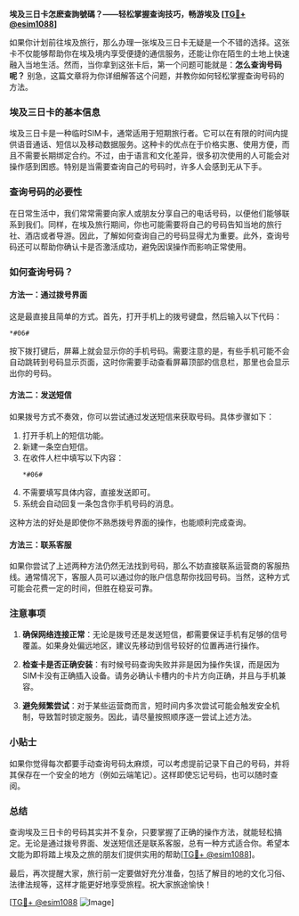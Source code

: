 **埃及三日卡怎麽查詢號碼？——轻松掌握查询技巧，畅游埃及 [[TG💪+ @esim1088](https://t.me/s/esim1088)]**

如果你计划前往埃及旅行，那么办理一张埃及三日卡无疑是一个不错的选择。这张卡不仅能够帮助你在埃及境内享受便捷的通信服务，还能让你在陌生的土地上快速融入当地生活。然而，当你拿到这张卡后，第一个问题可能就是：**怎么查询号码呢？** 别急，这篇文章将为你详细解答这个问题，并教你如何轻松掌握查询号码的方法。

### 埃及三日卡的基本信息

埃及三日卡是一种临时SIM卡，通常适用于短期旅行者。它可以在有限的时间内提供语音通话、短信以及移动数据服务。这种卡的优点在于价格实惠、使用方便，而且不需要长期绑定合约。不过，由于语言和文化差异，很多初次使用的人可能会对操作感到困惑。特别是当需要查询自己的号码时，许多人会感到无从下手。

### 查询号码的必要性

在日常生活中，我们常常需要向家人或朋友分享自己的电话号码，以便他们能够联系到我们。同样，在埃及旅行期间，你也可能需要将自己的号码告知当地的旅行社、酒店或者导游。因此，了解如何查询自己的号码显得尤为重要。此外，查询号码还可以帮助你确认卡是否激活成功，避免因误操作而影响正常使用。

### 如何查询号码？

#### 方法一：通过拨号界面

这是最直接且简单的方式。首先，打开手机上的拨号键盘，然后输入以下代码：

```
*#06#
```

按下拨打键后，屏幕上就会显示你的手机号码。需要注意的是，有些手机可能不会自动跳转到号码显示页面，这时你需要手动查看屏幕顶部的信息栏，那里也会显示出你的号码。

#### 方法二：发送短信

如果拨号方式不奏效，你可以尝试通过发送短信来获取号码。具体步骤如下：

1. 打开手机上的短信功能。
2. 新建一条空白短信。
3. 在收件人栏中填写以下内容：
   ```
   *#06#
   ```
4. 不需要填写具体内容，直接发送即可。
5. 系统会自动回复一条包含你手机号码的消息。

这种方法的好处是即使你不熟悉拨号界面的操作，也能顺利完成查询。

#### 方法三：联系客服

如果你尝试了上述两种方法仍然无法找到号码，那么不妨直接联系运营商的客服热线。通常情况下，客服人员可以通过你的账户信息帮你找回号码。当然，这种方式可能会花费一定的时间，但胜在稳妥可靠。

### 注意事项

1. **确保网络连接正常**：无论是拨号还是发送短信，都需要保证手机有足够的信号覆盖。如果身处偏远地区，建议先移动到信号较好的位置再进行操作。
   
2. **检查卡是否正确安装**：有时候号码查询失败并非是因为操作失误，而是因为SIM卡没有正确插入设备。请务必确认卡槽内的卡片方向正确，并且与手机兼容。

3. **避免频繁尝试**：对于某些运营商而言，短时间内多次尝试可能会触发安全机制，导致暂时锁定服务。因此，请尽量按照顺序逐一尝试上述方法。

### 小贴士

如果你觉得每次都要手动查询号码太麻烦，可以考虑提前记录下自己的号码，并将其保存在一个安全的地方（例如云端笔记）。这样即使忘记号码，也可以随时查阅。

### 总结

查询埃及三日卡的号码其实并不复杂，只要掌握了正确的操作方法，就能轻松搞定。无论是通过拨号界面、发送短信还是联系客服，总有一种方式适合你。希望本文能为即将踏上埃及之旅的朋友们提供实用的帮助[[TG💪+ @esim1088](https://t.me/s/esim1088)]。

最后，再次提醒大家，旅行前一定要做好充分准备，包括了解目的地的文化习俗、法律法规等，这样才能更好地享受旅程。祝大家旅途愉快！

[[TG💪+ @esim1088](https://t.me/s/esim1088) ![Image](https://i.postimg.cc/4NQfJmqS/Snipaste-2025-05-13-00-14-12.png)]